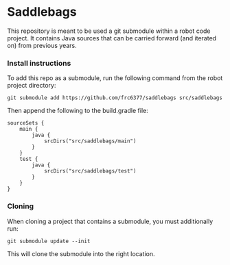 # Saddlebags
This repository is meant to be used a git submodule within a robot code project. It contains Java sources that can be carried forward (and iterated on) from previous years.

### Install instructions
To add this repo as a submodule, run the following command from the robot project directory:

`git submodule add https://github.com/frc6377/saddlebags src/saddlebags`

Then append the following to the build.gradle file:

```
sourceSets {
    main {
        java {
            srcDirs("src/saddlebags/main")
        }
    }
    test {
        java {
            srcDirs("src/saddlebags/test")
        }
    }
}

```

### Cloning
When cloning a project that contains a submodule, you must additionally run:

`git submodule update --init`

This will clone the submodule into the right location.
